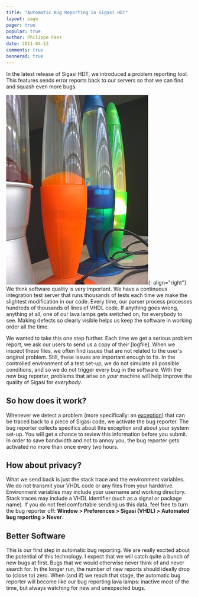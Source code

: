 ```yaml
---
title: "Automatic Bug Reporting in Sigasi HDT"
layout: page 
pager: true
popular: true
author: Philippe Faes
date: 2011-04-13
comments: true
bannerad: true
---
```


In the latest release of Sigasi HDT, we introduced a problem reporting tool. This features sends error reports back to our servers so that we can find and squash even more bugs.

![Our Lava Lamps](images/lavalamp.jpg){: align="right"}
We think software quality is very important. We have a continuous integration test server that runs thousands of tests each time we make the slightest modification in our code. Every time, our parser process processes hundreds of thousands of lines of VHDL code. If anything goes wrong, anything at all, one of our lava lamps gets switched on, for everybody to see. Making defects so clearly visible helps us keep the software in working order all the time.

We wanted to take this one step further. Each time we get a serious problem report, we ask our users to send us a copy of their [logfile]. When we inspect these files, we often find issues that are not related to the user's original problem. Still, these issues are important enough to fix. In the controlled environment of a test set-up, we do not simulate all possible conditions, and so we do not trigger every bug in the software. With the new bug reporter, problems that arise on <em>your</em> machine will help improve the quality of Sigasi for <em>everybody</em>.

<h2>So how does it work?</h2>
Whenever we detect a problem (more specifically: an <a href="http://en.wikipedia.org/wiki/Exception_handling">exception</a>) that can be traced back to a piece of Sigasi code, we activate the bug reporter. The bug reporter collects specifics about this exception and about your system set-up. You will get a chance to review this information before you submit. In order to save bandwidth and not to annoy you, the bug reporter gets activated no more than once every two hours.

<h2>How about privacy?</h2>
What we send back is just the stack trace and the environment variables. We do not transmit your VHDL code or any files from your harddrive. Environment variables may include your username and working directory. Stack traces may include a VHDL identifier (such as a signal or package name). If you do not feel comfortable sending us this data, feel free to turn the bug reporter off: <strong>Window > Preferences > Sigasi (VHDL) > Automated bug reporting > Never</strong>.

<h2>Better Software</h2>
This is our first step in automatic bug reporting. We are really excited about the potential of this technology. I expect that we will catch quite a bunch of new bugs at first. Bugs that we would otherwise never think of and never search for. In the longer run, the number of new reports should ideally drop to (close to) zero. When (and if) we reach that stage, the automatic bug reporter will become like our bug reporting lava lamps: inactive most of the time, but always watching for new and unexpected bugs.
